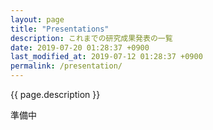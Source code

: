 ```yaml
---
layout: page
title: "Presentations"
description: これまでの研究成果発表の一覧
date: 2019-07-20 01:28:37 +0900
last_modified_at: 2019-07-12 01:28:37 +0900
permalink: /presentation/
---
```



{{ page.description }}

準備中
